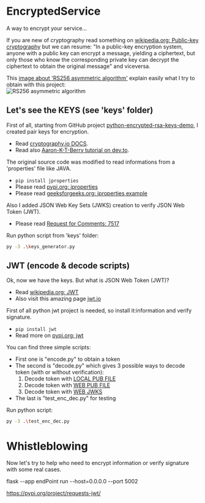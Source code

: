 # EncryptedService
A way to encrypt your service...

If you are new of cryptography read something on [wikipedia.org: Public-key cryptography](https://en.wikipedia.org/wiki/Public-key_cryptography) but we can resume: "In a public-key encryption system, anyone with a public key can encrypt a message, yielding a ciphertext, but only those who know the corresponding private key can decrypt the ciphertext to obtain the original message" and viceversa.

This [image about 'RS256 asymmetric algorithm'](https://global.discourse-cdn.com/auth0/original/3X/7/0/709aa9a1d6e7fb8944e525e956a34bb0d63554d7.png) explain easily what I try to obtain with this project:<br/>
![RS256 asymmetric algorithm](https://global.discourse-cdn.com/auth0/original/3X/7/0/709aa9a1d6e7fb8944e525e956a34bb0d63554d7.png)

## Let's see the KEYS (see 'keys' folder)
First of all, starting from GitHub project [python-encrypted-rsa-keys-demo](https://github.com/Aaron-K-T-Berry/python-encrypted-rsa-keys-demo), I created pair keys for encryption.<br/>
* Read [cryptography.io DOCS](https://cryptography.io/en/latest/).<br/>
* Read also [Aaron-K-T-Berry tutorial on dev.to](https://dev.to/aaronktberry/generating-encrypted-key-pairs-in-python-69b).
  
The original source code was modified to read informations from a 'properties' file like JAVA.
* `pip install jproperties`
* Please read [pypi.org: jproperties](https://pypi.org/project/jproperties/)
* Please read [geeksforgeeks.org: jproperties example](https://www.geeksforgeeks.org/read-properties-file-using-jproperties-in-python/)

Also I added JSON Web Key Sets (JWKS) creation to verify JSON Web Token (JWT).
* Please read [Request for Comments: 7517](https://datatracker.ietf.org/doc/html/rfc7517)

Run python script from 'keys' folder:
```bash
py -3 .\keys_generator.py
```
## JWT (encode & decode scripts)
Ok, now we have the keys. But what is JSON Web Token (JWT)? <br/>
* Read [wikipedia.org: JWT](https://en.wikipedia.org/wiki/JSON_Web_Token)
* Also visit this amazing page [jwt.io](https://jwt.io/)

First of all python jwt project is needed, so install it:information and verify signature.
* `pip install jwt`
* Read more on [pypi.org: jwt](https://pypi.org/project/jwt/)

You can find three simple scripts:
* First one is "encode.py" to obtain a token
* The second is "decode.py" which gives 3 possible ways to decode token (with or without verification):
  1. Decode token with <u>LOCAL PUB FILE</u>
  2. Decode token with <u>WEB PUB FILE</u>
  3. Decode token with <u>WEB JWKS</u>
* The last is "test_enc_dec.py" for testing
  
Run python script:
```bash
py -3 .\test_enc_dec.py
```
# Whistleblowing
Now let's try to help who need to encrypt information or verify signature with some real cases.<br/>



flask --app endPoint run --host=0.0.0.0 --port 5002



https://pypi.org/project/requests-jwt/